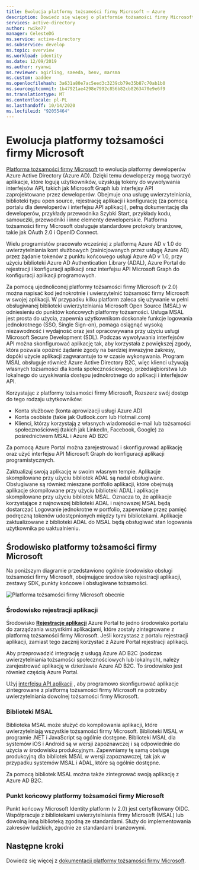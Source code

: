 ```yaml
---
title: Ewolucja platformy tożsamości firmy Microsoft — Azure
description: Dowiedz się więcej o platformie tożsamości firmy Microsoft, ewolucji usługi tożsamości Azure Active Directory (Azure AD) i platformy deweloperskiej.
services: active-directory
author: rwike77
manager: CelesteDG
ms.service: active-directory
ms.subservice: develop
ms.topic: overview
ms.workload: identity
ms.date: 12/09/2019
ms.author: ryanwi
ms.reviewer: agirling, saeeda, benv, marsma
ms.custom: aaddev
ms.openlocfilehash: 3a631a80e7ac5eed3c3239cb79e35b87c70ab1b0
ms.sourcegitcommit: 1b47921ae4298e7992c856b82cb8263470e9e6f9
ms.translationtype: MT
ms.contentlocale: pl-PL
ms.lasthandoff: 10/14/2020
ms.locfileid: "92055464"
---
```

# <a name="evolution-of-microsoft-identity-platform"></a>Ewolucja platformy tożsamości firmy Microsoft

[Platforma tożsamości firmy Microsoft](../develop/index.yml) to ewolucja platformy deweloperów Azure Active Directory (Azure AD). Dzięki temu deweloperzy mogą tworzyć aplikacje, które logują użytkowników, uzyskują tokeny do wywoływania interfejsów API, takich jak Microsoft Graph lub interfejsy API zaprojektowane przez deweloperów. Obejmuje ona usługę uwierzytelniania, biblioteki typu open source, rejestrację aplikacji i konfigurację (za pomocą portalu dla deweloperów i interfejsu API aplikacji), pełną dokumentację dla deweloperów, przykłady przewodnika Szybki Start, przykłady kodu, samouczki, przewodniki i inne elementy deweloperskie. Platforma tożsamości firmy Microsoft obsługuje standardowe protokoły branżowe, takie jak OAuth 2.0 i OpenID Connect.

Wielu programistów pracowało wcześniej z platformą Azure AD v 1.0 do uwierzytelniania kont służbowych (zainicjowanych przez usługę Azure AD) przez żądanie tokenów z punktu końcowego usługi Azure AD v 1.0, przy użyciu biblioteki Azure AD Authentication Library (ADAL), Azure Portal do rejestracji i konfiguracji aplikacji oraz interfejsu API Microsoft Graph do konfiguracji aplikacji programowych.

Za pomocą ujednoliconej platformy tożsamości firmy Microsoft (v 2.0) można napisać kod jednokrotnie i uwierzytelnić tożsamość firmy Microsoft w swojej aplikacji. W przypadku kilku platform zaleca się używanie w pełni obsługiwanej biblioteki uwierzytelniania Microsoft Open Source (MSAL) w odniesieniu do punktów końcowych platformy tożsamości. Usługa MSAL jest prosta do użycia, zapewnia użytkownikom doskonałe funkcje logowania jednokrotnego (SSO, Single Sign-on), pomaga osiągnąć wysoką niezawodność i wydajność oraz jest opracowywana przy użyciu usługi Microsoft Secure Development (SDL). Podczas wywoływania interfejsów API można skonfigurować aplikację tak, aby korzystała z powiększej zgody, która pozwala opóźnić żądanie zgody na bardziej inwazyjne zakresy, dopóki użycie aplikacji zagwarantuje to w czasie wykonywania.  Program MSAL obsługuje również Azure Active Directory B2C, więc klienci używają własnych tożsamości dla konta społecznościowego, przedsiębiorstwa lub lokalnego do uzyskiwania dostępu jednokrotnego do aplikacji i interfejsów API.

Korzystając z platformy tożsamości firmy Microsoft, Rozszerz swój dostęp do tego rodzaju użytkowników:

- Konta służbowe (konta aprowizacji usługi Azure AD)
- Konta osobiste (takie jak Outlook.com lub Hotmail.com)
- Klienci, którzy korzystają z własnych wiadomości e-mail lub tożsamości społecznościowej (takich jak LinkedIn, Facebook, Google) za pośrednictwem MSAL i Azure AD B2C

Za pomocą Azure Portal można zarejestrować i skonfigurować aplikację oraz użyć interfejsu API Microsoft Graph do konfiguracji aplikacji programistycznych.

Zaktualizuj swoją aplikację w swoim własnym tempie. Aplikacje skompilowane przy użyciu bibliotek ADAL są nadal obsługiwane. Obsługiwane są również mieszane portfolio aplikacji, które obejmują aplikacje skompilowane przy użyciu biblioteki ADAL i aplikacje skompilowane przy użyciu bibliotek MSAL. Oznacza to, że aplikacje korzystające z najnowszej biblioteki ADAL i najnowszej MSAL będą dostarczać Logowanie jednokrotne w portfolio, zapewniane przez pamięć podręczną tokenów udostępnionych między tymi bibliotekami. Aplikacje zaktualizowane z biblioteki ADAL do MSAL będą obsługiwać stan logowania użytkownika po uaktualnieniu.

## <a name="microsoft-identity-platform-experience"></a>Środowisko platformy tożsamości firmy Microsoft

Na poniższym diagramie przedstawiono ogólnie środowisko obsługi tożsamości firmy Microsoft, obejmujące środowisko rejestracji aplikacji, zestawy SDK, punkty końcowe i obsługiwane tożsamości.

![Platforma tożsamości firmy Microsoft obecnie](./media/about-microsoft-identity-platform/about-microsoft-identity-platform.svg)

### <a name="app-registration-experience"></a>Środowisko rejestracji aplikacji

Środowisko **[Rejestracje aplikacji](https://go.microsoft.com/fwlink/?linkid=2083908)** Azure Portal to jedno środowisko portalu do zarządzania wszystkimi aplikacjami, które zostały zintegrowane z platformą tożsamości firmy Microsoft. Jeśli korzystasz z portalu rejestracji aplikacji, zamiast tego zacznij korzystać z Azure Portal rejestracji aplikacji.

Aby przeprowadzić integrację z usługą Azure AD B2C (podczas uwierzytelniania tożsamości społecznościowych lub lokalnych), należy zarejestrować aplikację w dzierżawie Azure AD B2C. To środowisko jest również częścią Azure Portal.

Użyj [interfejsu API aplikacji](/graph/api/resources/application) , aby programowo skonfigurować aplikacje zintegrowane z platformą tożsamości firmy Microsoft na potrzeby uwierzytelniania dowolnej tożsamości firmy Microsoft.

### <a name="msal-libraries"></a>Biblioteki MSAL

Biblioteka MSAL może służyć do kompilowania aplikacji, które uwierzytelniają wszystkie tożsamości firmy Microsoft. Biblioteki MSAL w programie .NET i JavaScript są ogólnie dostępne. Biblioteki MSAL dla systemów iOS i Android są w wersji zapoznawczej i są odpowiednie do użycia w środowisku produkcyjnym. Zapewniamy tę samą obsługę produkcyjną dla bibliotek MSAL w wersji zapoznawczej, tak jak w przypadku systemów MSAL i ADAL, które są ogólnie dostępne.

Za pomocą bibliotek MSAL można także zintegrować swoją aplikację z Azure AD B2C.

### <a name="microsoft-identity-platform-endpoint"></a>Punkt końcowy platformy tożsamości firmy Microsoft

Punkt końcowy Microsoft Identity platform (v 2.0) jest certyfikowany OIDC. Współpracuje z bibliotekami uwierzytelniania firmy Microsoft (MSAL) lub dowolną inną biblioteką zgodną ze standardami. Służy do implementowania zakresów ludzkich, zgodnie ze standardami branżowymi.

## <a name="next-steps"></a>Następne kroki

Dowiedz się więcej z [dokumentacji platformy tożsamości firmy Microsoft](../develop/index.yml).
